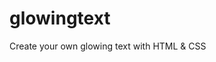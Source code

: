# glowingtext
Create your own glowing text with HTML &amp; CSS

<img scr="https://media.discordapp.net/attachments/1151824577928900608/1208482535026331658/image.png?ex=65e37210&is=65d0fd10&hm=960e1b326786e3061bc519ac54c0d7dbbd91b887dfbdb713172a7cd824ee27ba&=&format=webp&quality=lossless&width=960&height=191" />
